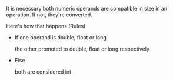 

It is necessary both numeric operands are compatible in size in an operation. If not, they're converted.

Here's how that happens (Rules)

- If one operand is double, float or long

    the other promoted to double, float or long respectively

- Else

    both are considered int
